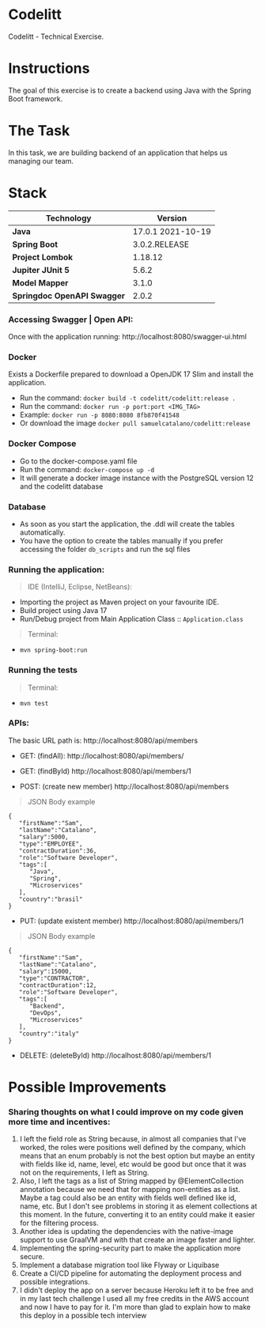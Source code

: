 # Codelitt
Codelitt - Technical Exercise.

# Instructions
The goal of this exercise is to create a backend using Java with the Spring Boot framework.

# The Task
In this task, we are building backend of an application that helps us managing our team.

# Stack
| Technology | Version |
|--|--|
| **Java** | 17.0.1 2021-10-19 |
| **Spring Boot** | 3.0.2.RELEASE |
| **Project Lombok** | 1.18.12 |
| **Jupiter JUnit 5** | 5.6.2 |
| **Model Mapper** | 3.1.0 |
| **Springdoc OpenAPI Swagger** | 2.0.2 |

### Accessing Swagger | Open API:
Once with the application running: http://localhost:8080/swagger-ui.html

### Docker
Exists a Dockerfile prepared to download a OpenJDK 17 Slim and install the application.

- Run the command: `docker build -t codelitt/codelitt:release .`
- Run the command: `docker run -p port:port <IMG_TAG>`
- Example: `docker run -p 8080:8080 8fb870f41548`
- Or download the image `docker pull samuelcatalano/codelitt:release`

### Docker Compose
- Go to the docker-compose.yaml file
- Run the command: `docker-compose up -d`
- It will generate a docker image instance with the PostgreSQL version 12 and the codelitt database

### Database
- As soon as you start the application, the .ddl will create the tables automatically.
- You have the option to create the tables manually if you prefer accessing the folder `db_scripts` and run the sql files  

### Running the application:
> IDE (IntelliJ, Eclipse, NetBeans):
- Importing the project as Maven project on your favourite IDE.
- Build project using Java 17
- Run/Debug project from Main Application Class :: `Application.class`

> Terminal:
- `mvn spring-boot:run`

### Running the tests
> Terminal:
- `mvn test`

### APIs:
The basic URL path is: http://localhost:8080/api/members

* GET:  (findAll): http://localhost:8080/api/members/
* GET:  (findById) http://localhost:8080/api/members/1


* POST: (create new member) http://localhost:8080/api/members
> JSON Body example
```javascript{
{
   "firstName":"Sam",
   "lastName":"Catalano",
   "salary":5000,
   "type":"EMPLOYEE",
   "contractDuration":36,
   "role":"Software Developer",
   "tags":[
      "Java",
      "Spring",
      "Microservices"
   ],
   "country":"brasil"
}
```

* PUT:  (update existent member) http://localhost:8080/api/members/1
> JSON Body example
```javascript{
{
   "firstName":"Sam",
   "lastName":"Catalano",
   "salary":15000,
   "type":"CONTRACTOR",
   "contractDuration":12,
   "role":"Software Developer",
   "tags":[
      "Backend",
      "DevOps",
      "Microservices"
   ],
   "country":"italy"
}
```

* DELETE:  (deleteById) http://localhost:8080/api/members/1

# Possible Improvements
### Sharing thoughts on what I could improve on my code given more time and incentives:

1) I left the field role as String because, in almost all companies that I've worked, the roles were positions well defined by the company, which means that an enum probably is not the best option but maybe an entity with fields like id, name, level, etc would be good but once that it was not on the requirements, I left as String.
2) Also, I left the tags as a list of String mapped by @ElementCollection annotation because we need that for mapping non-entities as a list. Maybe a tag could also be an entity with fields well defined like id, name, etc. But I don't see problems in storing it as element collections at this moment. In the future, converting it to an entity could make it easier for the filtering process.
3) Another idea is updating the dependencies with the native-image support to use GraalVM and with that create an image faster and lighter.
4) Implementing the spring-security part to make the application more secure.
5) Implement a database migration tool like Flyway or Liquibase
6) Create a CI/CD pipeline for automating the deployment process and possible integrations.
7) I didn't deploy the app on a server because Heroku left it to be free and in my last tech challenge I used all my free credits in the AWS account and now I have to pay for it. I'm more than glad to explain how to make this deploy in a possible tech interview 

